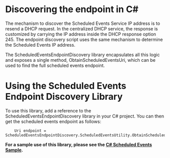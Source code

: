# Discovering the endpoint in C#

The mechanism to discover the Scheduled Events Service IP address is to resend a DHCP request. In the centralized DHCP service, the response is customized 
by carrying the IP address inside the DHCP response option 245. The endpoint discovery script uses the same mechanism to determine 
the Scheduled Events IP address.
 
 The ScheduledEventsEndpointDiscovery library encapsulates all this logic and exposes a single method, ObtainScheduledEventsUri, which can be used to find the full scheduled events endpoint. 

 # Using the Scheduled Events Endpoint Discovery Library

 To use this library, add a reference to the ScheduledEventsEndpointDiscovery library in your C# project. You can then get the scheduled events endpoint as follows: 

        Uri endpoint = ScheduledEventsEndpointDiscovery.ScheduledEventsUtility.ObtainScheduledEventsUri();


**For a sample use of this library, please see the [C# Scheduled Events Sample]().** 